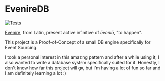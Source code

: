 # EvenireDB

[![Tests](https://github.com/mizrael/EvenireDB/actions/workflows/tests.yml/badge.svg)](https://github.com/mizrael/EvenireDB/actions/workflows/tests.yml)

[Evenire](https://en.wiktionary.org/wiki/evenire), from Latin, present active infinitive of *ēveniō*, "to happen".

This project is a Proof-of-Concept of a small DB engine specifically for Event Sourcing. 

I took a personal interest in this amazing pattern and after a while using it, I also wanted to write a database system specifically suited for it.
Honestly, I don't know how far this project will go, but I'm having a lot of fun so far and I am definitely learning a lot :)